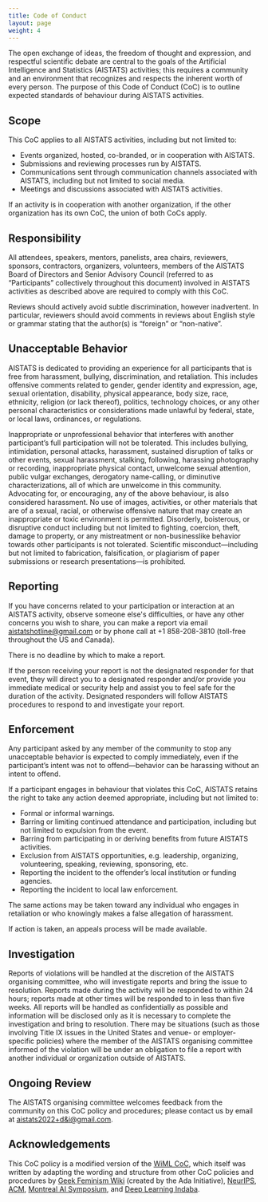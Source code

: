 ```yaml
---
title: Code of Conduct
layout: page
weight: 4
--- 
```



The open exchange of ideas, the freedom of thought and expression, and respectful scientific debate are central to the goals of the Artificial Intelligence and Statistics (AISTATS) activities; this requires a community and an environment that recognizes and respects the inherent worth of every person. The purpose of this Code of Conduct (CoC) is to outline expected standards of behaviour during AISTATS activities.

## Scope

This CoC applies to all AISTATS activities, including but not limited to:
- Events organized, hosted, co-branded, or in cooperation with AISTATS.
- Submissions and reviewing processes run by AISTATS.
- Communications sent through communication channels associated with AISTATS, including but not limited to social media.
- Meetings and discussions associated with AISTATS activities.

If an activity is in cooperation with another organization, if the other organization has its own CoC, the union of both CoCs apply.

## Responsibility

All attendees, speakers, mentors, panelists, area chairs, reviewers, sponsors, contractors, organizers, volunteers, members of the AISTATS Board of Directors and Senior Advisory Council (referred to as “Participants” collectively throughout this document) involved in AISTATS activities as described above are required to comply with this CoC.

Reviews should actively avoid subtle discrimination, however inadvertent. In particular, reviewers should avoid comments in reviews about English style or grammar stating that the author(s) is “foreign” or “non-native”.

## Unacceptable Behavior

AISTATS is dedicated to providing an experience for all participants that is free from harassment, bullying, discrimination, and retaliation. This includes offensive comments related to gender, gender identity and expression, age, sexual orientation, disability, physical appearance, body size, race, ethnicity, religion (or lack thereof), politics, technology choices, or any other personal characteristics or considerations made unlawful by federal, state, or local laws, ordinances, or regulations.

Inappropriate or unprofessional behavior that interferes with another participant’s full participation will not be tolerated. This includes bullying, intimidation, personal attacks, harassment, sustained disruption of talks or other events, sexual harassment, stalking, following, harassing photography or recording, inappropriate physical contact, unwelcome sexual attention, public vulgar exchanges, derogatory name-calling, or diminutive characterizations, all of which are unwelcome in this community. Advocating for, or encouraging, any of the above behaviour, is also considered harassment. No use of images, activities, or other materials that are of a sexual, racial, or otherwise offensive nature that may create an inappropriate or toxic environment is permitted. Disorderly, boisterous, or disruptive conduct including but not limited to fighting, coercion, theft, damage to property, or any mistreatment or non-businesslike behavior towards other participants is not tolerated. Scientific misconduct—including but not limited to fabrication, falsification, or plagiarism of paper submissions or research presentations—is prohibited.

## Reporting

If you have concerns related to your participation or interaction at an AISTATS
activity, observe someone else's difficulties, or have any other concerns you
wish to share, you can make a report via email [aistatshotline@gmail.com](mailto:aistatshotline@gmail.com)
or by phone call at +1 858-208-3810 (toll-free throughout the US and Canada).

There is no deadline by which to make a report.

If the person receiving your report is not the designated responder for that
event, they will direct you to a designated responder and/or provide you
immediate medical or security help and assist you to feel safe for the duration
of the activity. Designated responders will follow AISTATS procedures to
respond to and investigate your report.

## Enforcement

Any participant asked by any member of the community to stop any unacceptable behavior is expected to comply immediately, even if the participant’s intent was not to offend—behavior can be harassing without an intent to offend.

If a participant engages in behaviour that violates this CoC, AISTATS retains the right to take any action deemed appropriate, including but not limited to:
- Formal or informal warnings.
- Barring or limiting continued attendance and participation, including but not limited to expulsion from the event.
- Barring from participating in or deriving benefits from future AISTATS activities.
- Exclusion from AISTATS opportunities, e.g. leadership, organizing, volunteering, speaking, reviewing, sponsoring, etc.
- Reporting the incident to the offender’s local institution or funding agencies.
- Reporting the incident to local law enforcement.

The same actions may be taken toward any individual who engages in retaliation or who knowingly makes a false allegation of harassment.

If action is taken, an appeals process will be made available.

## Investigation

Reports of violations will be handled at the discretion of the AISTATS organising committee, who will investigate reports and bring the issue to resolution. Reports made during the activity will be responded to within 24 hours; reports made at other times will be responded to in less than five weeks. All reports will be handled as confidentially as possible and information will be disclosed only as it is necessary to complete the investigation and bring to resolution. There may be situations (such as those involving Title IX issues in the United States and venue- or employer-specific policies) where the member of the AISTATS organising committee informed of the violation will be under an obligation to file a report with another individual or organization outside of AISTATS.

## Ongoing Review

The AISTATS organising committee welcomes feedback from the community on this CoC policy and procedures; please contact us by email at [aistats2022+d&i@gmail.com](mailto:aistats2022+d&i@gmail.com).

## Acknowledgements

This CoC policy is a modified version of the [WiML CoC](https://wimlworkshop.org/conduct/), which itself was written by adapting the wording and structure from other CoC policies 
and procedures by [Geek Feminism Wiki](https://geekfeminism.wikia.org/wiki/Conference_anti-harassment/Policy) (created by the Ada Initiative), 
[NeurIPS](https://nips.cc/public/CodeOfConduct), [ACM](https://www.acm.org/about-acm/policy-against-harassment), [Montreal AI Symposium](https://montrealaisymposium.wordpress.com/code-of-conduct/),
and [Deep Learning Indaba](https://deeplearningindaba.com/mentorship/code-of-ethics-and-conduct/).
